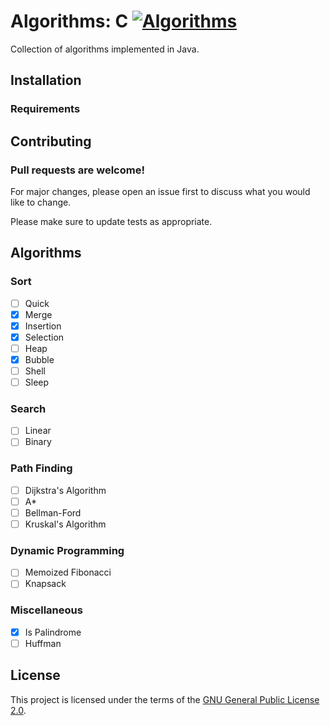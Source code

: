 # Algorithms: C [![Algorithms](https://img.shields.io/github/license/mtuopensource/Algorithms.svg)](https://github.com/mtuopensource/Algorithms)

Collection of algorithms implemented in Java. 

## Installation

### Requirements


## Contributing
### Pull requests are welcome! 
For major changes, please open an issue first to discuss what you would like to change.

Please make sure to update tests as appropriate.

## Algorithms
### Sort
- [ ] Quick
- [x] Merge
- [x] Insertion
- [x] Selection
- [ ] Heap
- [x] Bubble
- [ ] Shell
- [ ] Sleep
### Search
- [ ] Linear
- [ ] Binary
### Path Finding
- [ ] Dijkstra's Algorithm
- [ ] A*
- [ ] Bellman-Ford
- [ ] Kruskal's Algorithm
### Dynamic Programming
- [ ] Memoized Fibonacci
- [ ] Knapsack
### Miscellaneous
- [x] Is Palindrome
- [ ] Huffman
## License
This project is licensed under the terms of the [GNU General Public License 2.0](https://choosealicense.com/licenses/gpl-2.0/).
